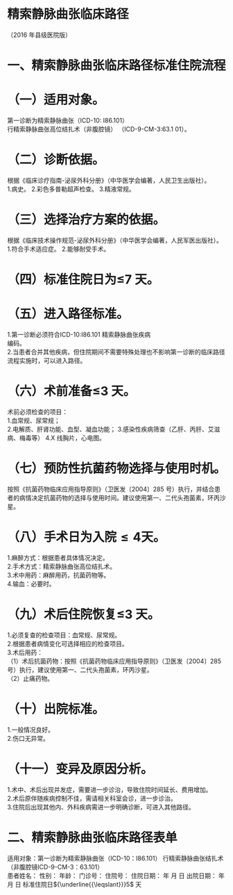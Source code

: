 # 精索静脉曲张临床路径  
（2016 年县级医院版）  
# 一、精索静脉曲张临床路径标准住院流程  
# （一）适用对象。  
第一诊断为精索静脉曲张（ICD-10: I86.101）  
行精索静脉曲张高位结扎术（非腹腔镜） （ICD-9-CM-3:63.1  01）。  
# （二）诊断依据。  
根据《临床诊疗指南-泌尿外科分册》（中华医学会编著，人民卫生出版社）。  
1.病史。 
2.彩色多普勒超声检查。 
3.精液常规。  
# （三）选择治疗方案的依据。  
根据《临床技术操作规范-泌尿外科分册》（中华医学会编著，人民军医出版社）。  
1.符合手术适应症。 2.能够耐受手术。  
# （四）标准住院日为≤7 天。  
# （五）进入路径标准。  
1.第一诊断必须符合ICD-10:I86.101 精索静脉曲张疾病  
编码。  
2.当患者合并其他疾病，但住院期间不需要特殊处理也不影响第一诊断的临床路径流程实施时，可以进入路径。  
# （六）术前准备≤3 天。  
术前必须检查的项目：  
1.血常规、尿常规；  
2.电解质、肝肾功能、血型、凝血功能； 
3.感染性疾病筛查（乙肝、丙肝、艾滋病、梅毒等）
4.X 线胸片，心电图。  
# （七）预防性抗菌药物选择与使用时机。  
按照《抗菌药物临床应用指导原则》（卫医发〔2004〕285 号）执行，并结合患者的病情决定抗菌药物的选择与使用时间。建议使用第一、二代头孢菌素，环丙沙星。  
# （八）手术日为入院${\leqslant}4$天。  
1.麻醉方式：根据患者具体情况决定。  
2.手术方式：精索静脉曲张高位结扎术。  
3.术中用药：麻醉用药，抗菌药物等。  
4.输血：必要时。  
# （九）术后住院恢复≤3 天。  
1.必须复查的检查项目：血常规、尿常规。  
2.根据患者病情变化可选择相应的检查项目。  
3.术后用药：  
（1）术后抗菌药物：按照《抗菌药物临床应用指导原则》（卫医发〔2004〕285 号）执行，建议使用第一、二代头孢菌素，环丙沙星。  
（2）止痛药物。  
# （十）出院标准。  
1.一般情况良好。  
2.伤口无异常。  
# （十一）变异及原因分析。  
1.术中、术后出现并发症，需要进一步诊治，导致住院时间延长、费用增加。  
2.术后原伴随疾病控制不佳，需请相关科室会诊，进一步诊治。  
3.住院后出现其他内、外科疾病需进一步明确诊断，可进入其他路径。  
# 二、精索静脉曲张临床路径表单  
适用对象：第一诊断为精索静脉曲张（ICD-10：I86.101） 行精索静脉曲张结扎术（非腹腔镜ICD-9-CM-3：63.101）  
患者姓名：               性别：    年龄：      门诊号：        住院号：           住院日期：       年   月   日     出院日期：     年  月  日   标准住院日${\underline{{\leqslant}}}5$ 天  

